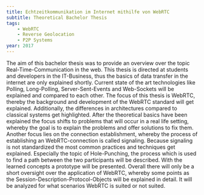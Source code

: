 ```yaml
---
title: Echtzeitkommunikation im Internet mithilfe von WebRTC
subtitle: Theoretical Bachelor Thesis 
tags:
    - WebRTC
    - Reverse Geolocation
    - P2P Systems
year: 2017
---
```

The aim of this bachelor thesis was to provide an overview over the topic Real-Time-Communication in the web. This thesis is directed at students and developers in the IT-Business, thus the basics of data transfer in the internet are only explained shortly. Current state of the art technologies like Polling, Long-Polling, Server-Sent-Events and Web-Sockets will be explained and compared to each other. The focus of this thesis is WebRTC, thereby the background and development of the WebRTC standard will get explained.  Additionally, the differences in architectures compared to classical systems get highlighted. After the theoretical basics have been explained the focus shifts to problems that will occur in a real life setting, whereby the goal is to explain the problems and offer solutions to fix them. Another focus lies on the connection establishment, whereby the process of establishing an WebRTC-connection is called signaling. Because signaling is not standardized the most common practices and techniques get explained. Especially the topic of Hole-Punching, the process which is used to find a path between the two participants will be described. With the learned concepts a prototype will be presented. Overall there will only be a short oversight over the application of WebRTC, whereby some points as the Session-Description-Protocol-Objects will be explained in detail. It will be analyzed for what scenarios WebRTC is suited or not suited.